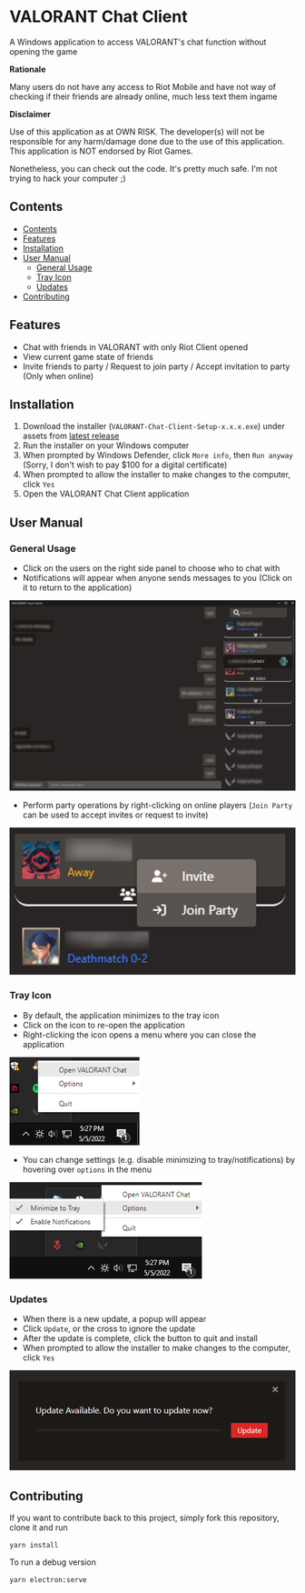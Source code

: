 # VALORANT Chat Client
A Windows application to access VALORANT's chat function without opening the game

**Rationale**

Many users do not have any access to Riot Mobile and have not way of checking if their friends are already online, much less text them ingame

**Disclaimer**

Use of this application as at OWN RISK. The developer(s) will not be responsible for any harm/damage done due to the use of this application. This application is NOT endorsed by Riot Games.

Nonetheless, you can check out the code. It's pretty much safe. I'm not trying to hack your computer ;)

## Contents
- [Contents](#contents)
- [Features](#features)
- [Installation](#installation)
- [User Manual](#user-manual)
  - [General Usage](#general-usage)
  - [Tray Icon](#tray-icon)
  - [Updates](#updates)
- [Contributing](#contributing)

## Features
- Chat with friends in VALORANT with only Riot Client opened
- View current game state of friends
- Invite friends to party / Request to join party / Accept invitation to party (Only when online)

## Installation
1. Download the installer (`VALORANT-Chat-Client-Setup-x.x.x.exe`) under assets from [latest release](https://github.com/jloh02/valorant-chat-client/releases/latest/) 
2. Run the installer on your Windows computer
3. When prompted by Windows Defender, click `More info`, then `Run anyway` (Sorry, I don't wish to pay $100 for a digital certificate) 
4. When prompted to allow the installer to make changes to the computer, click `Yes`
5. Open the VALORANT Chat Client application

## User Manual
### General Usage
- Click on the users on the right side panel to choose who to chat with
- Notifications will appear when anyone sends messages to you (Click on it to return to the application)

![](docs/win-main-blurred.png)

- Perform party operations by right-clicking on online players (`Join Party` can be used to accept invites or request to invite)

![](docs/invite-ctxt-menu-blurred.png)

### Tray Icon
- By default, the application minimizes to the tray icon
- Click on the icon to re-open the application
- Right-clicking the icon opens a menu where you can close the application

![](docs/tray.png)

- You can change settings (e.g. disable minimizing to tray/notifications) by hovering over `options` in the menu 

![](docs/tray-options.png)

### Updates
- When there is a new update, a popup will appear
- Click `Update`, or the cross to ignore the update
- After the update is complete, click the button to quit and install
- When prompted to allow the installer to make changes to the computer, click `Yes`

![](docs/update.png)
 

## Contributing
If you want to contribute back to this project, simply fork this repository, clone it and run
```
yarn install
```

To run a debug version
```
yarn electron:serve
```